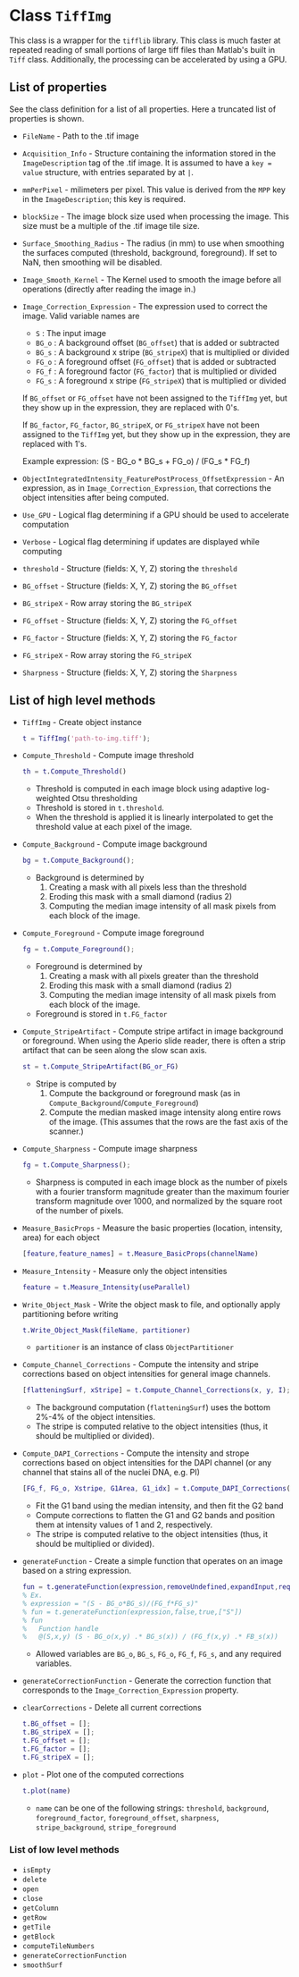 # Class `TiffImg`
This class is a wrapper for the `tifflib` library. This class is much faster at repeated reading of small portions of large tiff files than Matlab's built in `Tiff` class. Additionally, the processing can be accelerated by using a GPU.

## List of properties
See the class definition for a list of all properties. Here a truncated list of properties is shown.
* `FileName` - Path to the .tif image
* `Acquisition_Info` - Structure containing the information stored in the `ImageDescription` tag of the .tif image. It is assumed to have a `key = value` structure, with entries separated by at `|`.
* `mmPerPixel` - milimeters per pixel. This value is derived from the `MPP` key in the `ImageDescription`; this key is required.
* `blockSize` - The image block size used when processing the image. This size must be a multiple of the .tif image tile size.
* `Surface_Smoothing_Radius` - The radius (in mm) to use when smoothing the surfaces computed (threshold, background, foreground). If set to NaN, then smoothing will be disabled.
* `Image_Smooth_Kernel` - The Kernel used to smooth the image before all operations (directly after reading the image in.)
* `Image_Correction_Expression` - The expression used to correct the image. Valid variable names are
  - `S` : The input image
  - `BG_o` : A background offset (`BG_offset`) that is added or subtracted
  - `BG_s` : A background x stripe (`BG_stripeX`) that is multiplied or divided
  - `FG_o` : A foreground offset (`FG_offset`) that is added or subtracted
  - `FG_f` : A foreground factor (`FG_factor`) that is multiplied or divided
  - `FG_s` : A foreground x stripe (`FG_stripeX`) that is multiplied or divided

  If `BG_offset` or `FG_offset` have not been assigned to the `TiffImg` yet, but they show up in the expression, they are replaced with 0's.

  If `BG_factor`, `FG_factor`, `BG_stripeX`, or `FG_stripeX` have not been assigned to the `TiffImg` yet, but they show up in the expression, they are replaced with 1's.

  Example expression:
        (S - BG_o * BG_s + FG_o) / (FG_s * FG_f)

* `ObjectIntegratedIntensity_FeaturePostProcess_OffsetExpression` - An expression, as in `Image_Correction_Expression`, that corrections the object intensities after being computed.
* `Use_GPU` - Logical flag determining if a GPU should be used to accelerate computation
* `Verbose` - Logical flag determining if updates are displayed while computing
* `threshold` - Structure (fields: X, Y, Z) storing the `threshold`
* `BG_offset` - Structure (fields: X, Y, Z) storing the `BG_offset`
* `BG_stripeX` - Row array storing the `BG_stripeX`
* `FG_offset` - Structure (fields: X, Y, Z) storing the `FG_offset`
* `FG_factor` - Structure (fields: X, Y, Z) storing the `FG_factor`
* `FG_stripeX` - Row array storing the `FG_stripeX`
* `Sharpness` - Structure (fields: X, Y, Z) storing the `Sharpness`


## List of high level methods
* `TiffImg` - Create object instance
  ```Matlab
  t = TiffImg('path-to-img.tiff');
  ```

* `Compute_Threshold` - Compute image threshold
  ```Matlab
  th = t.Compute_Threshold()
  ```
    - Threshold is computed in each image block using adaptive log-weighted Otsu thresholding
    - Threshold is stored in `t.threshold`.
    - When the threshold is applied it is linearly interpolated to get the threshold value at each pixel of the image.


* `Compute_Background` - Compute image background
  ```Matlab
  bg = t.Compute_Background();
  ```
  - Background is determined by
    1. Creating a mask with all pixels less than the threshold
    2. Eroding this mask with a small diamond (radius 2)
    3. Computing the median image intensity of all mask pixels from each block of the image.


* `Compute_Foreground` - Compute image foreground
  ```Matlab
  fg = t.Compute_Foreground();
  ```
  - Foreground is determined by
    1. Creating a mask with all pixels greater than the threshold
    2. Eroding this mask with a small diamond (radius 2)
    3. Computing the median image intensity of all mask pixels from each block of the image.
  - Foreground is stored in `t.FG_factor`


* `Compute_StripeArtifact` - Compute stripe artifact in image background or foreground. When using the Aperio slide reader, there is often a strip artifact that can be seen along the slow scan axis.
  ```Matlab
  st = t.Compute_StripeArtifact(BG_or_FG)
  ```
  - Stripe is computed by
    1. Compute the background or foreground mask (as in `Compute_Background`/`Compute_Foreground`)
    2. Compute the median masked image intensity along entire rows of the image. (This assumes that the rows are the fast axis of the scanner.)


* `Compute_Sharpness` - Compute image sharpness
  ```Matlab
  fg = t.Compute_Sharpness();
  ```
  - Sharpness is computed in each image block as the number of pixels with a fourier transform magnitude greater than the maximum fourier transform magnitude over 1000, and normalized by the square root of the number of pixels.


* `Measure_BasicProps` - Measure the basic properties (location, intensity, area) for each object
  ```Matlab
  [feature,feature_names] = t.Measure_BasicProps(channelName)
  ```


* `Measure_Intensity` - Measure only the object intensities
  ```Matlab
  feature = t.Measure_Intensity(useParallel)
  ```


* `Write_Object_Mask` - Write the object mask to file, and optionally apply partitioning before writing
  ```Matlab
  t.Write_Object_Mask(fileName, partitioner)
  ```
  - `partitioner` is an instance of class `ObjectPartitioner`


* `Compute_Channel_Corrections` - Compute the intensity and stripe corrections based on object intensities for general image channels.
  ```Matlab
  [flatteningSurf, xStripe] = t.Compute_Channel_Corrections(x, y, I);
  ```
  - The background computation (`flatteningSurf`) uses the bottom 2%-4% of the object intensities.
  - The stripe is computed relative to the object intensities (thus, it should be multiplied or divided).


* `Compute_DAPI_Corrections` - Compute the intensity and strope corrections based on object intensities for the DAPI channel (or any channel that stains all of the nuclei DNA, e.g. PI)
  ```Matlab
  [FG_f, FG_o, Xstripe, G1Area, G1_idx] = t.Compute_DAPI_Corrections(x,y,I,A)
  ```
  - Fit the G1 band using the median intensity, and then fit the G2 band
  - Compute corrections to flatten the G1 and G2 bands and position them at intensity values of 1 and 2, respectively.
  - The stripe is computed relative to the object intensities (thus, it should be multiplied or divided).


* `generateFunction` - Create a simple function that operates on an image based on a string expression.
  ```Matlab
  fun = t.generateFunction(expression,removeUndefined,expandInput,requiredVars)
  % Ex.
  % expression = "(S - BG_o*BG_s)/(FG_f*FG_s)"
  % fun = t.generateFunction(expression,false,true,["S"])
  % fun
  %   Function handle
  %   @(S,x,y) (S - BG_o(x,y) .* BG_s(x)) / (FG_f(x,y) .* FB_s(x))
  ```
  - Allowed variables are `BG_o`, `BG_s`, `FG_o`, `FG_f`, `FG_s`, and any required variables.


* `generateCorrectionFunction` - Generate the correction function that corresponds to the `Image_Correction_Expression` property.


* `clearCorrections` - Delete all current corrections
  ```Matlab
  t.BG_offset = [];
  t.BG_stripeX = [];
  t.FG_offset = [];
  t.FG_factor = [];
  t.FG_stripeX = [];
  ```

* `plot` - Plot one of the computed corrections
  ```Matlab
  t.plot(name)
  ```
  - `name` can be one of the following strings: `threshold`, `background`, `foreground_factor`, `foreground_offset`, `sharpness`, `stripe_background`, `stripe_foreground`

### List of low level methods
* `isEmpty`
* `delete`
* `open`
* `close`
* `getColumn`
* `getRow`
* `getTile`
* `getBlock`
* `computeTileNumbers`
* `generateCorrectionFunction`
* `smoothSurf`
